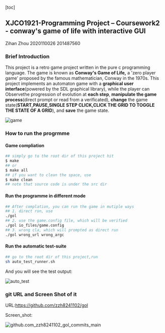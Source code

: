 [toc]

## XJCO1921-Programming Project – Coursework2 -  conway's game of life with interactive GUI  

Zihan Zhou 2020110026 201487560

### Brief Introduction

This project is a retro game project written in the pure c programming language. The game is known as **Conway's Game of Life,** a 'zero player game' proposed by the famous mathematician, Conway in the 1970s. This project implements an automaton game with a **graphical user interface**(powered by the SDL graphical library), while the player can Observethe progression of evolution at **each step**, **manipulate the game process**(direct prompt or read from a verificated), **change** the game state(**START,PAUSE,SINGLE STEP CLICK,CLICK THE GRID TO TOGGLE THE STATE OF A GRID**), and **save** the game state. 

![game](/Users/mac/programming_project2/gol/game-3207967.png)

### How to run the progrmme

#### Game compliation

``` bash
## simply go to the root dir of this project hit
$ make 
## or
$ make all
## if you want to clean the space, use
$ make clean
## note that source code is under the src dir
```



#### Run the programme in different mode

```bash
## After complation, you can run the game in mutiple ways
## 1. direct run, use 
./gol
## 2. use the game.config file, which will be verified
./gol io_files/game.config
## 3. wrong cla, which will prompted as direct run
./gol wrong_url wrong_argc

```

#### Run the automatic test-suite

```bash
## go to the root dir of this project,run
sh auto_test_runner.sh
```

And you will see the test output:

![auto_test](/Users/mac/programming_project2/gol/auto_test-3208000.png)

### git URL and Screen Shot of it



URL:https://github.com/zzh8241102/gol

Screen_shot:

![github.com_zzh8241102_gol_commits_main](/Users/mac/programming_project2/gol/github.com_zzh8241102_gol_commits_main-3208173.png)
